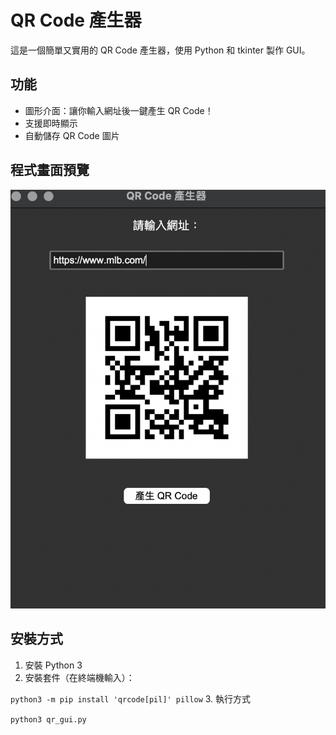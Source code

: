 # QR Code 產生器

這是一個簡單又實用的 QR Code 產生器，使用 Python 和 tkinter 製作 GUI。

## 功能
- 圖形介面：讓你輸入網址後一鍵產生 QR Code！
- 支援即時顯示
- 自動儲存 QR Code 圖片

## 程式畫面預覽

![畫面示意圖](screenshot.png)

## 安裝方式

1. 安裝 Python 3
2. 安裝套件（在終端機輸入）：

`python3 -m pip install 'qrcode[pil]' pillow`
3. 執行方式

`python3 qr_gui.py`

